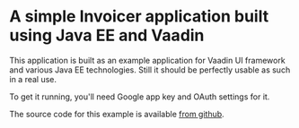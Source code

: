# A simple Invoicer application built using Java EE and Vaadin

This application is built as an example application for Vaadin UI framework
and various Java EE technologies. Still it should be perfectly usable as such
in a real use.

To get it running, you'll need Google app key and OAuth settings for it.


The source code for this example is available 
[from github](https://github.com/mstahv/jpa-invoicer).

